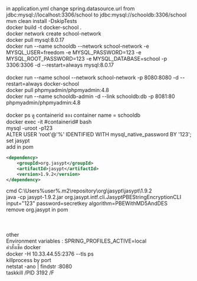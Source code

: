 in application.yml change spring.datasource.url from jdbc:mysql://localhost:3306/school to jdbc:mysql://schooldb:3306/school<br>
mvn clean install -DskipTests<br>
docker build -t docker-school .<br>
docker network create school-network<br>
docker pull mysql:8.0.17<br>
docker run --name schooldb --network school-network -e MYSQL_USER=freedom -e MYSQL_PASSWORD=123 -e MYSQL_ROOT_PASSWORD=123 -e MYSQL_DATABASE=school -p 3306:3306 -d --restart=always mysql:8.0.17<br><br>
docker run --name school --network school-network -p 8080:8080 -d --restart=always docker-school<br>
docker pull phpmyadmin/phpmyadmin:4.8<br>
docker run --name schooldb-admin -d --link schooldb:db -p 8081:80 phpmyadmin/phpmyadmin:4.8<br><br>
docker ps ดู containerid ของ container name = schooldb<br>
docker exec -it #containerid# bash<br>
mysql -uroot -p123<br>
ALTER USER 'root'@'%' IDENTIFIED WITH mysql_native_password BY '123';<br>
set jasypt<br>
add in pom<br>
```xml
<dependency>
    <groupId>org.jasypt</groupId>
    <artifactId>jasypt</artifactId>
    <version>1.9.2</version>
</dependency>
```
cmd C:\Users\%user%\.m2\repository\org\jasypt\jasypt\1.9.2<br>
java -cp jasypt-1.9.2.jar org.jasypt.intf.cli.JasyptPBEStringEncryptionCLI input="123" password=secretkey algorithm=PBEWithMD5AndDES<br>
remove org.jasypt in pom<br>
<br><br><br>
other<br>
Environment variables : SPRING_PROFILES_ACTIVE=local<br>
คำสั่งเช็ค docker <br>
docker -H 10.33.44.55:2376 --tls ps<br>
killprocess by port<br>
netstat -ano | findstr :8080<br>
taskkill /PID 3192 /F<br>

